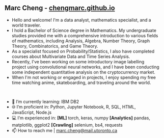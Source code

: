 Marc Cheng - [chengmarc.github.io](https://chengmarc.com)
- 
- Hello and welcome! I'm a data analyst, mathematics specialist, and a world traveler.
- I hold a Bachelor of Science degree in Mathematics. My undergraduate studies provided me with a comprehensive introduction to various fields of mathematics, including Analysis, Algebra, Number Theory, Graph Theory, Combinatorics, and Game Theory.
- As a specialist focused on Probability/Statistics, I also have completed courses about Multivariate Data and Time Series Analysis.
- Recently, I've been working on some introductory image labelling project using convolutional neural networks, and I have been conducting some independent quantitative analysis on the cryptocurrency market.
- When I'm not working or engaged in projects, I enjoy spending my free time watching anime, skateboarding, and traveling around the world.
<br />

- 🌱 I’m currently learning: IBM DB2
- 🌐 I’m proficient in: Python, Jupyter Notebook, R, SQL, HTML, JavaScript, Node.js
- 💻 I’m experienced in: **[ML]** torch, keras, numpy **[Analytics]** pandas, matplotlib, ggplot2 **[Crawling]** selenium, bs4, requests
- 📫 How to reach me | marc.cheng@mail.utoronto.ca
<!---
chengmarc/chengmarc is a ✨ special ✨ repository because its `README.md` (this file) appears on your GitHub profile.
You can click the Preview link to take a look at your changes.
--->
